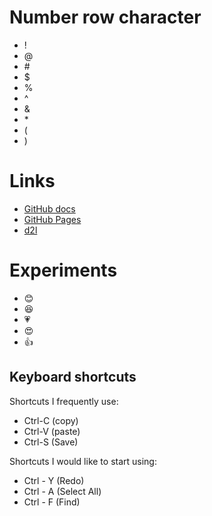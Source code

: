 # Number row character
* \!
* \@
* \#
* \$
* \%
* \^
* \&
* \*
* \(
* \)
# Links
* [GitHub docs](https://docs.github.com/en)
* [GitHub Pages](https://pages.github.com/)
* [d2l](https://learn.georgebrown.ca/d2l/home)
# Experiments
* :blush:
* :satisfied:
* :heartpulse:
* :heart_eyes: 
* :thumbsup:
## Keyboard shortcuts
Shortcuts I frequently use: 
- Ctrl-C (copy)
- Ctrl-V (paste)
- Ctrl-S (Save)

Shortcuts I would like to start using: 
- Ctrl - Y (Redo)
- Ctrl - A (Select All)
- Ctrl - F (Find)
